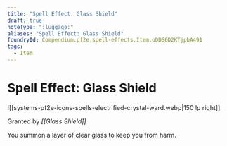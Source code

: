 ```yaml
---
title: "Spell Effect: Glass Shield"
draft: true
noteType: ":luggage:"
aliases: "Spell Effect: Glass Shield"
foundryId: Compendium.pf2e.spell-effects.Item.oDDS6D2KTjpbA491
tags:
  - Item
---
```


# Spell Effect: Glass Shield
![[systems-pf2e-icons-spells-electrified-crystal-ward.webp|150 lp right]]

Granted by _[[Glass Shield]]_

You summon a layer of clear glass to keep you from harm.
